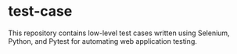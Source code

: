# test-case
This repository contains low-level test cases written using Selenium, Python, and Pytest for automating web application testing.
